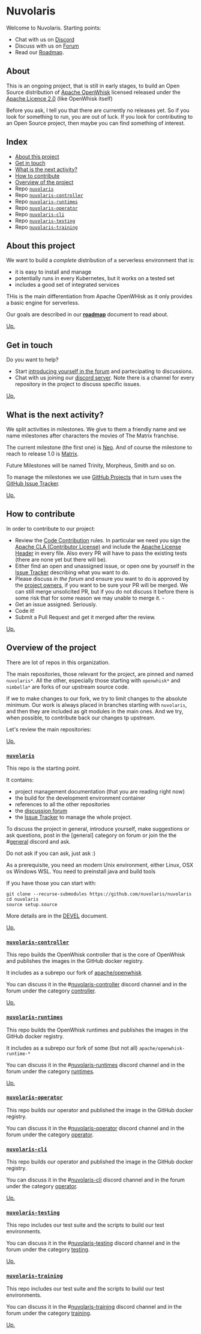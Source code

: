<!--
  ~ Licensed to the Apache Software Foundation (ASF) under one
  ~ or more contributor license agreements.  See the NOTICE file
  ~ distributed with this work for additional information
  ~ regarding copyright ownership.  The ASF licenses this file
  ~ to you under the Apache License, Version 2.0 (the
  ~ "License"); you may not use this file except in compliance
  ~ with the License.  You may obtain a copy of the License at
  ~
  ~   http://www.apache.org/licenses/LICENSE-2.0
  ~
  ~ Unless required by applicable law or agreed to in writing,
  ~ software distributed under the License is distributed on an
  ~ "AS IS" BASIS, WITHOUT WARRANTIES OR CONDITIONS OF ANY
  ~ KIND, either express or implied.  See the License for the
  ~ specific language governing permissions and limitations
  ~ under the License.
  ~
-->
# Nuvolaris

Welcome to Nuvolaris. Starting points:

- Chat with us on [Discord](https://discord.gg/VSGG7aQ2Ds)
- Discuss with us on [Forum](https://github.com/nuvolaris/nuvolaris/discussions/)
- Read our [Roadmap](ROADMAP.md).

## About

This is an ongoing project, that is still in early stages, to build an Open Source distribution of [Apache OpenWhisk](https://openwhisk.apache.org) licensed released under the [Apache Licence 2.0](LICENSE.txt) (like OpenWhisk itself)

Before you ask, I tell you that there are currently no releases yet. So if you look for something to run, you are out of luck. If you look for contributing to an Open Source project, then maybe you can find something of interest.

## Index

- [About this project](#about-this-project)
- [Get in touch](#get-in-touch)
- [What is the next activity?](#what-is-the-next-activity)
- [How to contribute](#how-to-contribute)
- [Overview of the project](#overview-of-the-project)
- Repo [`nuvolaris`](#nuvolaris-controller)
- Repo [`nuvolaris-controller`](#nuvolaris-controller)
- Repo [`nuvolaris-runtimes`](#nuvolaris-runtimes)
- Repo [`nuvolaris-operator`](#nuvolaris-operator)
- Repo [`nuvolaris-cli`](#nuvolaris-cli)
- Repo [`nuvolaris-testing`](#nuvolaris-testing)
- Repo [`nuvolaris-training`](#nuvolaris-training)


##  About this project

We want to build a *complete* distribution of a serverless environment that is:

- it is easy to install and manage
- potentially runs in every Kubernetes, but it works on a tested set
- includes a good set of integrated services

THis is the main differentiation from Apache OpenWHisk as it only provides a basic engine for serverless.

Our goals are described in our [**roadmap**](ROADMAP.md) document to read about.

[Up.](#index)

## Get in touch

Do you want to help?

- Start [introducing yourself in the forum](https://github.com/nuvolaris/nuvolaris/discussions/7) and partecipating to discussions.
- Chat with us joining our [discord server](https://discord.gg/VSGG7aQ2Ds).   Note there is a channel for every repository in the project to discuss specific issues.

[Up.](#index)

## What is the next activity?

We split activities in milestones. We give to them a friendly name and we name milestones after characters the movies of The Matrix franchise. 

 The  current milestone (the first one) is [Neo](Neo.md). And of course the milestone to reach to release 1.0 is [Matrix](Matrix.md).
 
 Future Milestones will be named Trinity, Morpheus, Smith and so on.

To manage the milestones we use [GitHub Projects](https://github.com/nuvolaris/nuvolaris/projects) that in turn uses  the [GitHub Issue Tracker](https://github.com/nuvolaris/nuvolaris/issues).

[Up.](#index)

## How to contribute

In order to contribute to our project:

- Review the [Code Contribution](CONTRIBUTING.md) rules. In particular we need you sign the [Apache CLA (Contributor License)](http://www.apache.org/licenses/#clas) and include the  [Apache License Header](https://www.apache.org/legal/src-headers.html) in every file. Also every PR will have to pass the existing tests (there are none yet but there will be).
- Either find an open and unassigned issue, or open one by yourself in the [Issue Tracker](https://github.com/nuvolaris/nuvolaris/issues) describing what you want to do.
- Please discuss *in the forum*  and ensure you want to do is approved by the [project owners](OWNERS.md), if you want to be sure your PR will be merged. We can still merge unsolicited PR, but if you do not discuss it before there is some risk that for some reason we may unable to merge it. -
- Get an issue assigned. Seriously. 
- Code it!
- Submit a Pull Request and get it merged after the review.

[Up.](#index)

## Overview of the project

There are lot of repos in this organization. 

The main repositories, those relevant  for the project, are  pinned and named `nuvolaris*`.   All the other, especially those starting with `openwhisk*` and `nimbella*` are forks of our upstream source code. 

If we to make changes to our fork, we try to limit changes to the absolute minimum. Our work is always placed in branches starting with `nuvolaris`, and then they are included as git modules in the main ones.  And we try, when possible, to contribute back our changes tp upstream.

Let's review the main repositories:

[Up.](#index)

### [`nuvolaris`](https://github.com/nuvolaris/nuvolaris)

This repo is the starting point.

It contains:

- project management documentation (that you are reading right now)
- the build for the development environment container
- references to all the other repositories
- the [discussion forum](https://github.com/nuvolaris/nuvolaris/discussions)
- the [Issue Tracker](https://github.com/nuvolaris/nuvolaris/issues) to manage the whole project.

To discuss the project in general, introduce yourself, make suggestions or ask questions, post in the [general]   category on forum or join the  the  #[general](https://discord.gg/VSGG7aQ2Ds) discord and ask.

Do not ask if you can ask, just ask :)

As a prerequisite, you need an modern Unix environment, either Linux, OSX os Windows WSL.
You need to preinstall java and build tools

If you have those you can start with:

```
git clone --recurse-submodules https://github.com/nuvolaris/nuvolaris
cd nuvolaris
source setup.source
```

More details are in the [DEVEL](DEVEL.md) document.

[Up.](#index)

### [`nuvolaris-controller`](https://github.com/nuvolaris/nuvolaris-controller)

This repo builds the OpenWhisk controller that is the core of OpenWhisk and publishes the images in the GitHub docker registry.

It includes as a subrepo our fork of [apache/openwhisk](https://github.com/nuvolaris/openwhisk)

You can discuss it in the #[nuvolaris-controller](https://discord.gg/2weUATjvV7) discord channel and in the forum under the category [controller](https://github.com/nuvolaris/nuvolaris/discussions/categories/controller).

[Up.](#index)

### [`nuvolaris-runtimes`](https://github.com/nuvolaris/nuvolaris-runtimes)

This repo builds the OpenWhisk runtimes and publishes the images in the GitHub docker registry.

It includes as a subrepo our fork of some (but not all) `apache/openwhisk-runtime-*`

You can discuss it in the #[nuvolaris-runtimes](https://discord.gg/ZPZZYMG4pS) discord channel and in the forum under the category [runtimes](https://github.com/nuvolaris/nuvolaris/discussions/categories/runtimes).

[Up.](#index)

### [`nuvolaris-operator`](https://github.com/nuvolaris/nuvolaris-operator)

This repo builds our operator and published the image in the GitHub docker registry.

You can discuss it in the #[nuvolaris-operator](https://discord.gg/RzJ4FHR2aR) discord channel and in the forum under the category [operator](https://github.com/nuvolaris/nuvolaris/discussions/categories/operator).

### [`nuvolaris-cli`](https://github.com/nuvolaris/nuvolaris-cli)

This repo builds our operator and published the image in the GitHub docker registry.

You can discuss it in the #[nuvolaris-cli](https://discord.gg/JWqFJJfvED) discord channel and in the forum under the category [operator](https://github.com/nuvolaris/nuvolaris/discussions/categories/cli).


[Up.](#index)

### [`nuvolaris-testing`](https://github.com/nuvolaris/nuvolaris-testing)

This repo includes our test suite and the scripts to build our test environments.

You can discuss it in the #[nuvolaris-testing](https://discord.gg/sgXqn9we) discord channel and in the forum under the category [testing](https://github.com/nuvolaris/nuvolaris/discussions/categories/testing).

[Up.](#index)


### [`nuvolaris-training`](https://github.com/nuvolaris/nuvolaris-training)

This repo includes our test suite and the scripts to build our test environments.

You can discuss it in the #[nuvolaris-training](https://discord.gg/TeNA2Pa5Nu) discord channel and in the forum under the category [training](https://github.com/nuvolaris/nuvolaris/discussions/categories/training).

[Up.](#index)


